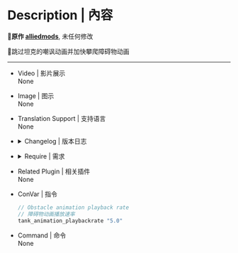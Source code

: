 # Description | 內容
**📌原作 [alliedmods](https://forums.alliedmods.net/showthread.php?t=336707)**, 未任何修改

🔹跳过坦克的嘲讽动画并加快攀爬障碍物动画

---
* Video | 影片展示
<br>None

* Image | 图示
<br>None

* Translation Support | 支持语言
<br>None

* <details><summary>Changelog | 版本日志</summary>

	* 1.0.7 (20-Oct-2022)
		- Fixed using the wrong tank type in L4D1

	* 1.0.6 (20-Oct-2022)
		- Added L4D1 support
		- Thanks to Silvers for help with coding

	* 1.0.5 (11-Apr-2022)
		- Use the AnimHookEnable function in left4dhooks instead

	* 1.0.4 (10-Mar-2022)
		- Fix 'Client 3 is not in game' error
</details>

* <details><summary>Require | 需求</summary>

	[[L4D & L4D2] Left 4 DHooks Direct](https://forums.alliedmods.net/showthread.php?t=321696)
</details>

* Related Plugin | 相关插件
<br>None

* ConVar | 指令

	```php
	// Obstacle animation playback rate
	// 障碍物动画播放速率
	tank_animation_playbackrate "5.0" 
	```

* Command | 命令
<br>None